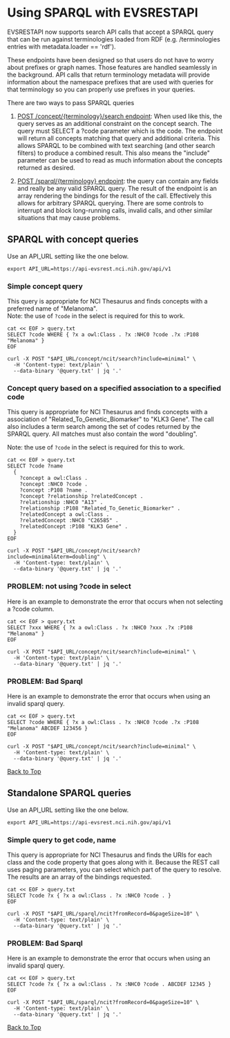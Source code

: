 # Using SPARQL with EVSRESTAPI

EVSRESTAPI now supports search API calls that accept a SPARQL query that can be
run against terminologies loaded from RDF (e.g. /terminologies entries with
metadata.loader == 'rdf').

These endpoints have been designed so that users do not have to worry about
prefixes or graph names. Those features are handled seamlessly in the background.
API calls that return terminology metadata will provide information about the
namespace prefixes that are used with queries for that terminology so you can
properly use prefixes in your queries.

There are two ways to pass SPARQL queries

1. [POST /concept/{terminology}/search endpoint](#sparql-with-concept-queries):
   When used like this, the query serves as an additional constraint on the concept
   search. The query must SELECT a ?code parameter which is the code. The endpoint will
   return all concepts matching that query and additional criteria. This allows SPARQL to
   be combined with text searching (and other search filters) to produce a combined result.
   This also means the "include" parameter can be used to read as much information about
   the concepts returned as desired.

2. [POST /sparql/{terminology} endpoint](#standalone-sparql-queries):
   the query can contain any fields and really be any valid SPARQL query. The result of the
   endpoint is an array rendering the bindings for the result of the call. Effectively this
   allows for arbitrary SPARQL querying. There are some controls to interrupt and block
   long-running calls, invalid calls, and other similar situations that may cause problems.

## SPARQL with concept queries

Use an API_URL setting like the one below.

`export API_URL=https://api-evsrest.nci.nih.gov/api/v1`

### Simple concept query

This query is appropriate for NCI Thesaurus and finds concepts with a preferred name of "Melanoma".  
Note: the use of `?code` in the select is required for this to work.

```
cat << EOF > query.txt
SELECT ?code WHERE { ?x a owl:Class . ?x :NHC0 ?code .?x :P108 "Melanoma" }
EOF

curl -X POST "$API_URL/concept/ncit/search?include=minimal" \
  -H 'Content-type: text/plain' \
  --data-binary '@query.txt' | jq '.'
```

### Concept query based on a specified association to a specified code

This query is appropriate for NCI Thesaurus and finds concepts with a association of 
"Related_To_Genetic_Biomarker" to "KLK3 Gene". The call also includes a term search
among the set of codes returned by the SPARQL query. All matches must also contain
the word "doubling".

Note: the use of `?code` in the select is required for this to work.

```
cat << EOF > query.txt
SELECT ?code ?name
  { 
    ?concept a owl:Class . 
    ?concept :NHC0 ?code . 
    ?concept :P108 ?name . 
    ?concept ?relationship ?relatedConcept . 
    ?relationship :NHC0 "A13" . 
    ?relationship :P108 "Related_To_Genetic_Biomarker" .
    ?relatedConcept a owl:Class .
    ?relatedConcept :NHC0 "C26585" .
    ?relatedConcept :P108 "KLK3 Gene" .
  }
EOF

curl -X POST "$API_URL/concept/ncit/search?include=minimal&term=doubling" \
  -H 'Content-type: text/plain' \
  --data-binary '@query.txt' | jq '.'
```

### PROBLEM: not using ?code in select

Here is an example to demonstrate the error that occurs when not selecting a ?code column.

```
cat << EOF > query.txt
SELECT ?xxx WHERE { ?x a owl:Class . ?x :NHC0 ?xxx .?x :P108 "Melanoma" }
EOF

curl -X POST "$API_URL/concept/ncit/search?include=minimal" \
  -H 'Content-type: text/plain' \
  --data-binary '@query.txt' | jq '.'
```

### PROBLEM: Bad Sparql

Here is an example to demonstrate the error that occurs when using an invalid sparql query.

```
cat << EOF > query.txt
SELECT ?code WHERE { ?x a owl:Class . ?x :NHC0 ?code .?x :P108 "Melanoma" ABCDEF 123456 }
EOF

curl -X POST "$API_URL/concept/ncit/search?include=minimal" \
  -H 'Content-type: text/plain' \
  --data-binary '@query.txt' | jq '.'
```

[Back to Top](#using-sparql-with-evsrestapi)

## Standalone SPARQL queries

Use an API_URL setting like the one below.

`export API_URL=https://api-evsrest.nci.nih.gov/api/v1`

### Simple query to get code, name

This query is appropriate for NCI Thesaurus and finds the URIs for each class
and the code property that goes along with it. Because the REST call uses paging
parameters, you can select which part of the query to resolve. The results are
an array of the bindings requested.

```
cat << EOF > query.txt
SELECT ?code ?x { ?x a owl:Class . ?x :NHC0 ?code . }
EOF

curl -X POST "$API_URL/sparql/ncit?fromRecord=0&pageSize=10" \
  -H 'Content-type: text/plain' \
  --data-binary '@query.txt' | jq '.'
```

### PROBLEM: Bad Sparql

Here is an example to demonstrate the error that occurs when using an invalid sparql query.

```
cat << EOF > query.txt
SELECT ?code ?x { ?x a owl:Class . ?x :NHC0 ?code . ABCDEF 12345 }
EOF

curl -X POST "$API_URL/sparql/ncit?fromRecord=0&pageSize=10" \
  -H 'Content-type: text/plain' \
  --data-binary '@query.txt' | jq '.'
```

[Back to Top](#using-sparql-with-evsrestapi)
